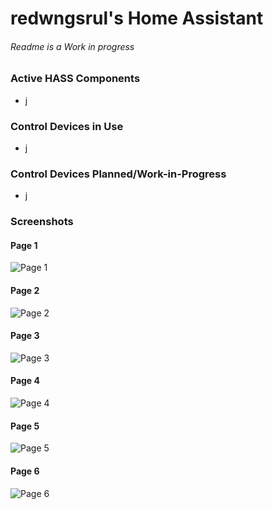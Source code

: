 # redwngsrul's Home Assistant
###### Readme is a Work in progress


### Active HASS Components
- j

### Control Devices in Use
- j

### Control Devices Planned/Work-in-Progress
- j

### Screenshots
#### Page 1
![Page 1](https://user-images.githubusercontent.com/33060660/32372033-99bf2758-c069-11e7-925c-fc832675cfb2.JPG)
#### Page 2
![Page 2](https://user-images.githubusercontent.com/33060660/32374168-f275b9a8-c072-11e7-9f4b-ca9794b1c7c9.JPG)
#### Page 3
![Page 3](https://user-images.githubusercontent.com/33060660/32372038-9b11b47c-c069-11e7-843b-d413280d54cc.JPG)
#### Page 4
![Page 4](https://user-images.githubusercontent.com/33060660/32372040-9bc417de-c069-11e7-9472-4708f832f9c4.JPG)
#### Page 5
![Page 5](https://user-images.githubusercontent.com/33060660/32372041-9c7f7074-c069-11e7-8db2-32776dea2231.JPG)
#### Page 6
![Page 6](https://user-images.githubusercontent.com/33060660/32372043-9d3bc7a6-c069-11e7-862f-0fe86735aa5a.JPG)